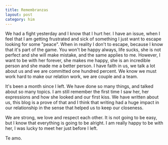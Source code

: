 ```yaml
---
title: Remembranzas
layout: post
category: him
---
```


We had a fight yesterday and I know that I hurt her. I have an issue, when I feel that I am getting frustrated and sick of something I just want to escape looking for some "peace". When in reality I don't to escape, because I know that it's part of the game. You won't be happy always, life sucks, she is not perfect and she will make mistake, and the same applies to me. However, I want to be with her forever, she makes me happy, she is an incredible person and she made me a better person.  I have faith in us, we talk a lot about us and we are committed one hundred percent. We know we must work hard to make our relation work, we are couple and a team. 

It's been a month since I left. We have done so many things, and talked about so many topics. I am still remember the first time I saw her, her expressions and how she looked and  our first kiss. We have written about us, this blog is a prove of that and I think that writing had a huge impact in our relationship in the sense that helped us to keep our closeness. 

 We are strong, we love  and respect each other. It is not going to be easy, but I know that everything is going to be alright. I am really happy to be with her, I was lucky to meet her just before I left. 

 Te amo.


